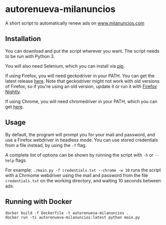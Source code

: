 # autorenueva-milanuncios
A short script to automatically renew ads on www.milanuncios.com

## Installation
You can download and put the script wherever you want. The script needs to be run with Python 3.

You will also need Selenium, which you can install via [pip](https://pip.pypa.io).

If using Firefox, you will need geckodriver in your PATH. You can get the latest release [here](https://github.com/mozilla/geckodriver/releases). Note that geckodriver might not work with old versions of Firefox, so if you're using an old version, update it or run it with [Firefox Nightly](https://nightly.mozilla.org).

If using Chrome, you will need chromedriver in your PATH, which you can get [here](https://sites.google.com/a/chromium.org/chromedriver/downloads).

## Usage

By default, the program will prompt you for your mail and password, and use a Firefox webdriver in headless mode.
You can use stored credentials from a file instead, by using the `-f` flag.

A complete list of options can be shown by running the script with `-h` or `--help` flags.

For example: `./main.py -f credentials.txt --chrome -w 10` runs the script with a Chrmome webdriver using the mail and
password from the file `credentials.txt` on the working directory, and waiting 10 seconds between ads.

## Running with Docker

```
docker build -f Dockerfile -t autorenueva-milanuncios .
docker run -ti autorenueva-milanuncios:latest python main.py
```